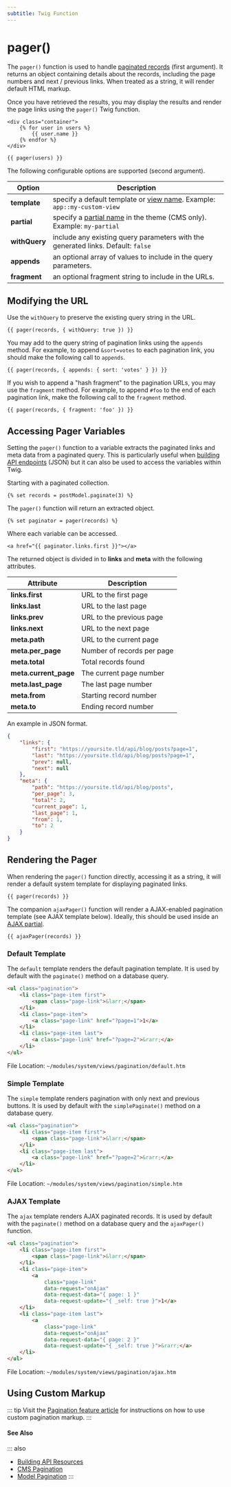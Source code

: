```yaml
---
subtitle: Twig Function
---
```

# pager()

The `pager()` function is used to handle [paginated records](../../extend/database/pagination.md) (first argument). It returns an object containing details about the records, including the page numbers and next / previous links. When treated as a string, it will render default HTML markup.

Once you have retrieved the results, you may display the results and render the page links using the `pager()` Twig function.

```twig
<div class="container">
    {% for user in users %}
        {{ user.name }}
    {% endfor %}
</div>

{{ pager(users) }}
```

The following configurable options are supported (second argument).

Option | Description
------------- | -------------
**template** | specify a default template or [view name](../../extend/services/response-view.md). Example: `app::my-custom-view`
**partial** | specify a [partial name](../../cms/themes/partials.md) in the theme (CMS only). Example: `my-partial`
**withQuery** | include any existing query parameters with the generated links. Default: `false`
**appends** | an optional array of values to include in the query parameters.
**fragment** | an optional fragment string to include in the URLs.

## Modifying the URL

Use the `withQuery` to preserve the existing query string in the URL.

```twig
{{ pager(records, { withQuery: true }) }}
```

You may add to the query string of pagination links using the `appends` method. For example, to append `&sort=votes` to each pagination link, you should make the following call to `appends`.

```twig
{{ pager(records, { appends: { sort: 'votes' } }) }}
```

If you wish to append a "hash fragment" to the pagination URLs, you may use the `fragment` method. For example, to append `#foo` to the end of each pagination link, make the following call to the `fragment` method.

```twig
{{ pager(records, { fragment: 'foo' }) }}
```

## Accessing Pager Variables

Setting the `pager()` function to a variable extracts the paginated links and meta data from a paginated query. This is particularly useful when [building API endpoints](../../cms/resources/building-apis.md) (JSON) but it can also be used to access the variables within Twig.

Starting with a paginated collection.

```twig
{% set records = postModel.paginate(3) %}
```

The `pager()` function will return an extracted object.

```twig
{% set paginator = pager(records) %}
```

Where each variable can be accessed.

```twig
<a href="{{ paginator.links.first }}"></a>
```

The returned object is divided in to **links** and **meta** with the following attributes.

Attribute | Description
------------- | -------------
**links.first** | URL to the first page
**links.last** | URL to the last page
**links.prev** | URL to the previous page
**links.next** | URL to the next page
**meta.path** | URL to the current page
**meta.per_page** | Number of records per page
**meta.total** | Total records found
**meta.current_page** | The current page number
**meta.last_page** | The last page number
**meta.from** | Starting record number
**meta.to** | Ending record number

An example in JSON format.

```json
{
    "links": {
        "first": "https://yoursite.tld/api/blog/posts?page=1",
        "last": "https://yoursite.tld/api/blog/posts?page=1",
        "prev": null,
        "next": null
    },
    "meta": {
        "path": "https://yoursite.tld/api/blog/posts",
        "per_page": 3,
        "total": 2,
        "current_page": 1,
        "last_page": 1,
        "from": 1,
        "to": 2
    }
}
```

## Rendering the Pager

When rendering the `pager()` function directly, accessing it as a string, it will render a default system template for displaying paginated links.

```twig
{{ pager(records) }}
```

The companion `ajaxPager()` function will render a AJAX-enabled pagination template (see AJAX template below). Ideally, this should be used inside an [AJAX partial](../tag/ajax-partial.md).

```twig
{{ ajaxPager(records) }}
```

### Default Template

The `default` template renders the default pagination template. It is used by default with the `paginate()` method on a database query.

```html
<ul class="pagination">
    <li class="page-item first">
        <span class="page-link">&larr;</span>
    </li>
    <li class="page-item">
        <a class="page-link" href="?page=1">1</a>
    </li>
    <li class="page-item last">
        <a class="page-link" href="?page=2">&rarr;</a>
    </li>
</ul>
```

File Location: `~/modules/system/views/pagination/default.htm`

### Simple Template

The `simple` template renders pagination with only next and previous buttons. It is used by default with the `simplePaginate()` method on a database query.

```html
<ul class="pagination">
    <li class="page-item first">
        <span class="page-link">&larr;</span>
    </li>
    <li class="page-item last">
        <a class="page-link" href="?page=2">&rarr;</a>
    </li>
</ul>
```

File Location: `~/modules/system/views/pagination/simple.htm`

### AJAX Template

The `ajax` template renders AJAX paginated records. It is used by default with the `paginate()` method on a database query and the `ajaxPager()` function.

```html
<ul class="pagination">
    <li class="page-item first">
        <span class="page-link">&larr;</span>
    </li>
    <li class="page-item">
        <a
            class="page-link"
            data-request="onAjax"
            data-request-data="{ page: 1 }"
            data-request-update="{ _self: true }">1</a>
    </li>
    <li class="page-item last">
        <a
            class="page-link"
            data-request="onAjax"
            data-request-data="{ page: 2 }"
            data-request-update="{ _self: true }">&rarr;</a>
    </li>
</ul>
```

File Location: `~/modules/system/views/pagination/ajax.htm`

## Using Custom Markup

::: tip
Visit the [Pagination feature article](../../cms/features/pagination.md) for instructions on how to use custom pagination markup.
:::

#### See Also

::: also
* [Building API Resources](../../cms/resources/building-apis.md)
* [CMS Pagination](../../cms/features/pagination.md)
* [Model Pagination](../../extend/database/pagination.md)
:::
